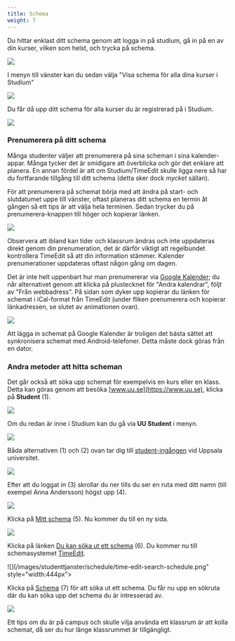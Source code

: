 ```yaml
---
title: Schema 
weight: 7
---
```


Du hittar enklast ditt schema genom att logga in på studium, gå in på en av din kurser, vilken som helst, och
trycka på schema. 

![](/images/studenttjanster/schedule/OpenSchedule1.png)

I menyn till vänster kan du sedan välja "Visa schema för alla dina 
kurser i Studium"

![](/images/studenttjanster/schedule/OpenSchedule2.png)

Du får då upp ditt schema för alla kurser du är registrerad på i Studium.

![](/images/studenttjanster/schedule/OpenSchedule3.png)

### Prenumerera på ditt schema

Många studenter väljer att prenumerera på sina scheman i sina kalender-appar. Många tycker det är smidigare 
att överblicka och gör det enklare att planera. En annan fördel är att om Studium/TimeEdit skulle ligga nere
så har du fortfarande tillgång till ditt schema (detta sker dock *mycket* sällan).

För att prenumerera på schemat börja med att ändra på start- och slutdatumet uppe till vänster, 
oftast planeras ditt schema en termin åt gången så ett tips är att välja hela terminen. Sedan trycker du på prenumerera-knappen till höger och kopierar länken.

![](/images/studenttjanster/studium/subscribe_to_schedule.gif)

Observera att ibland kan tider och klassrum ändras och inte uppdateras direkt genom din prenumeration,
 det är därför viktigt att regelbundet kontrollera TimeEdit så att din information stämmer. Kalender prenumerationer
uppdateras oftast någon gång om dagen.

Det är inte helt uppenbart hur man prenumererar via [Google Kalender](https://calendar.google.com); du når
alternativet genom att klicka på plustecknet för "Andra kalendrar", följt av "Från webbadress". På sidan som dyker upp kopierar du länken för schemat i iCal-format från TimeEdit (under fliken prenumerera och kopierar länkadressen, se slutet av animationen ovan).

![](/images/studenttjanster/googlecal.gif)

Att lägga in schemat på Google Kalender är troligen det bästa sättet att synkronisera schemat med Android-telefoner. Detta måste dock göras från en dator.

### Andra metoder att hitta scheman

Det går också att söka upp schemat för exempelvis en kurs eller en klass. Detta
kan göras genom att besöka [www.uu.se](https://www.uu.se), klicka på **Student** (1).

![](/images/studenttjanster/schedule/uu-se-student.png?width=666px)

Om du redan är inne i Studium kan du gå via **UU Student** i menyn. 

![](/images/studenttjanster/schedule/studium-menu-uu-student.png?width=222px)

Båda alternativen (1) och (2) ovan tar dig till [student-ingången][uu-student]
vid Uppsala universitet. 

[uu-student]: https://www2.uu.se/student/

![](/images/studenttjanster/schedule/uu-student-login.png?width=666px)

Efter att du loggat in (3) skrollar du ner tills du ser en ruta med ditt namn
(till exempel Anna Andersson) högst upp (4). 

![](/images/studenttjanster/schedule/your-name-box.png?width=444px)

Klicka på [Mitt schema][my-schedule] (5). Nu kommer du till en ny sida.

![](/images/studenttjanster/schedule/student-schedule.png?width=666px)

Klicka på länken [Du kan söka ut ett schema][student-search] (6). Du kommer nu
till schemasystemet [TimeEdit][TimeEdit].

[TimeEdit]: https://cloud.timeedit.net/uu/web/schema/

![](/images/studenttjanster/schedule/time-edit-search-schedule.png" style="width:444px">

Klicka på [Schema][TimeEditSearch] (7) för att söka ut ett schema. Du får nu upp
en sökruta där du kan söka upp det schema du är intresserad av.


[TimeEditSearch]: https://cloud.timeedit.net/uu/web/schema/ri1Q5006.html

[student-search]: https://cloud.timeedit.net/uu/web/schema/


[my-schedule]: https://www2.uu.se/student/schema

![](/images/studenttjanster/schedule/timeedit_search.png)

Ett tips om du är på campus och skulle vilja använda ett klassrum är att kolla schemat, då ser du hur länge klassrummet är tillgängligt.

[timeedit]: https://cloud.timeedit.net/uu/web/schema/

